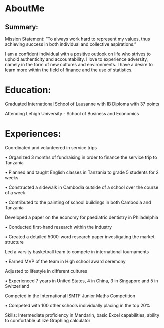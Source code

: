 # AboutMe
## Summary:
Mission Statement: “To always work hard to represent my values, thus achieving success in both individual and collective aspirations.”

I am a confident individual with a positive outlook on life who strives to uphold authenticity and accountability. I love to experience adversity, namely in the form of new cultures and environments. I have a desire to learn more within the field of finance and the use of statistics.

# Education:

Graduated International School of Lausanne with IB Diploma with 37 points

Attending Lehigh University - School of Business and Economics

# Experiences:

Coordinated and volunteered in service trips

•	Organized 3 months of fundraising in order to finance the service trip to Tanzania

•	Planned and taught English classes in Tanzania to grade 5 students for 2 weeks

•	Constructed a sidewalk in Cambodia outside of a school over the course of a week

•	Contributed to the painting of school buildings in both Cambodia and Tanzania

Developed a paper on the economy for paediatric dentistry in Philadelphia

•	Conducted first-hand research within the industry

•	Created a detailed 5000-word research paper investigating the market structure

Led a varsity basketball team to compete in international tournaments

•	Earned MVP of the team in High school award ceremony

Adjusted to lifestyle in different cultures

•	Experienced 7 years in United States, 4 in China, 3 in Singapore and 5 in Switzerland

Competed in the International ISMTF Junior Maths Competition

•	Competed with 100 other schools individually placing in the top 20%

Skills:
Intermediate proficiency in Mandarin, basic Excel capabilities, ability to comfortable utilize Graphing calculator
